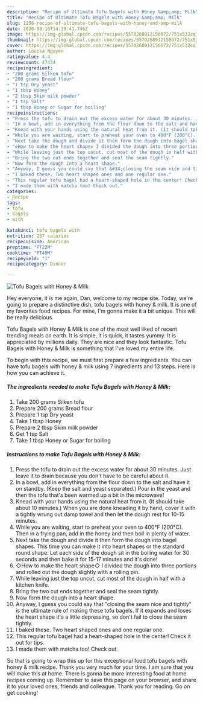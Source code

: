 ```yaml
---
description: "Recipe of Ultimate Tofu Bagels with Honey &amp;amp; Milk"
title: "Recipe of Ultimate Tofu Bagels with Honey &amp;amp; Milk"
slug: 1258-recipe-of-ultimate-tofu-bagels-with-honey-and-amp-milk
date: 2020-08-16T14:39:41.746Z
image: https://img-global.cpcdn.com/recipes/5570268912156672/751x532cq70/tofu-bagels-with-honey-milk-recipe-main-photo.jpg
thumbnail: https://img-global.cpcdn.com/recipes/5570268912156672/751x532cq70/tofu-bagels-with-honey-milk-recipe-main-photo.jpg
cover: https://img-global.cpcdn.com/recipes/5570268912156672/751x532cq70/tofu-bagels-with-honey-milk-recipe-main-photo.jpg
author: Louisa Nguyen
ratingvalue: 4.4
reviewcount: 47434
recipeingredient:
- "200 grams Silken tofu"
- "200 grams Bread flour"
- "1 tsp Dry yeast"
- "1 tbsp Honey"
- "2 tbsp Skim milk powder"
- "1 tsp Salt"
- "1 tbsp Honey or Sugar for boiling"
recipeinstructions:
- "Press the tofu to drain out the excess water for about 30 minutes. Just leave it to drain because you don&#39;t have to be careful about it."
- "In a bowl, add in everything from the flour down to the salt and have it on standby. (Keep the salt and yeast separated.) Pour in the yeast and then the tofu that&#39;s been warmed up a bit in the microwave!"
- "Knead with your hands using the natural heat from it. (It should take about 10 minutes.) When you are done kneading it by hand, cover it with a tightly wrung out damp towel and then let the dough rest for 10-15 minutes."
- "While you are waiting, start to preheat your oven to 400°F (200°C). Then in a frying pan, add in the honey and then boil in plenty of water."
- "Next take the dough and divide it then form the dough into bagel shapes. This time you can make it into heart shapes or the standard round shape. Let each side of the dough sit in the boiling water for 30 seconds and then bake it for 15-17 minutes and it&#39;s done!"
- "◇How to make the heart shape◇ I divided the dough into three portions and rolled out the dough slightly with a rolling pin."
- "While leaving just the top uncut, cut most of the dough in half with a kitchen knife."
- "Bring the two cut ends together and seal the seam tightly."
- "Now form the dough into a heart shape."
- "Anyway, I guess you could say that &#34;closing the seam nice and tightly&#34; is the ultimate rule of making these tofu bagels. If it expands and loses the heart shape it&#39;s a little depressing, so don&#39;t fail to close the seam tightly."
- "I baked these. Two heart shaped ones and one regular one."
- "This regular tofu bagel had a heart-shaped hole in the center! Check it out for tips."
- "I made them with matcha too! Check out."
categories:
- Recipe
tags:
- tofu
- bagels
- with

katakunci: tofu bagels with 
nutrition: 257 calories
recipecuisine: American
preptime: "PT22M"
cooktime: "PT49M"
recipeyield: "1"
recipecategory: Dinner

---
```



![Tofu Bagels with Honey &amp; Milk](https://img-global.cpcdn.com/recipes/5570268912156672/751x532cq70/tofu-bagels-with-honey-milk-recipe-main-photo.jpg)

Hey everyone, it is me again, Dan, welcome to my recipe site. Today, we're going to prepare a distinctive dish, tofu bagels with honey &amp; milk. It is one of my favorites food recipes. For mine, I'm gonna make it a bit unique. This will be really delicious.

Tofu Bagels with Honey &amp; Milk is one of the most well liked of recent trending meals on earth. It is simple, it is quick, it tastes yummy. It is appreciated by millions daily. They are nice and they look fantastic. Tofu Bagels with Honey &amp; Milk is something that I've loved my entire life.




To begin with this recipe, we must first prepare a few ingredients. You can have tofu bagels with honey &amp; milk using 7 ingredients and 13 steps. Here is how you can achieve it.

<!--inarticleads1-->

##### The ingredients needed to make Tofu Bagels with Honey &amp; Milk:

1. Take 200 grams Silken tofu
1. Prepare 200 grams Bread flour
1. Prepare 1 tsp Dry yeast
1. Take 1 tbsp Honey
1. Prepare 2 tbsp Skim milk powder
1. Get 1 tsp Salt
1. Take 1 tbsp Honey or Sugar for boiling




<!--inarticleads2-->

##### Instructions to make Tofu Bagels with Honey &amp; Milk:

1. Press the tofu to drain out the excess water for about 30 minutes. Just leave it to drain because you don&#39;t have to be careful about it.
1. In a bowl, add in everything from the flour down to the salt and have it on standby. (Keep the salt and yeast separated.) Pour in the yeast and then the tofu that&#39;s been warmed up a bit in the microwave!
1. Knead with your hands using the natural heat from it. (It should take about 10 minutes.) When you are done kneading it by hand, cover it with a tightly wrung out damp towel and then let the dough rest for 10-15 minutes.
1. While you are waiting, start to preheat your oven to 400°F (200°C). Then in a frying pan, add in the honey and then boil in plenty of water.
1. Next take the dough and divide it then form the dough into bagel shapes. This time you can make it into heart shapes or the standard round shape. Let each side of the dough sit in the boiling water for 30 seconds and then bake it for 15-17 minutes and it&#39;s done!
1. ◇How to make the heart shape◇ I divided the dough into three portions and rolled out the dough slightly with a rolling pin.
1. While leaving just the top uncut, cut most of the dough in half with a kitchen knife.
1. Bring the two cut ends together and seal the seam tightly.
1. Now form the dough into a heart shape.
1. Anyway, I guess you could say that &#34;closing the seam nice and tightly&#34; is the ultimate rule of making these tofu bagels. If it expands and loses the heart shape it&#39;s a little depressing, so don&#39;t fail to close the seam tightly.
1. I baked these. Two heart shaped ones and one regular one.
1. This regular tofu bagel had a heart-shaped hole in the center! Check it out for tips.
1. I made them with matcha too! Check out.




So that is going to wrap this up for this exceptional food tofu bagels with honey &amp; milk recipe. Thank you very much for your time. I am sure that you will make this at home. There is gonna be more interesting food at home recipes coming up. Remember to save this page on your browser, and share it to your loved ones, friends and colleague. Thank you for reading. Go on get cooking!
